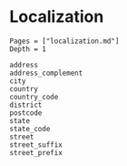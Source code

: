# Localization

```@index
Pages = ["localization.md"]
Depth = 1
```

```@docs
address
address_complement
city
country
country_code
district
postcode
state
state_code
street
street_suffix
street_prefix
```
